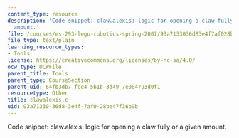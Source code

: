 ```yaml
---
content_type: resource
description: 'Code snippet: claw.alexis: logic for opening a claw fully or a given
  amount.'
file: /courses/es-293-lego-robotics-spring-2007/93a7133036d83e4f7af028be47f36b9b_clawalexis.c
file_type: text/plain
learning_resource_types:
- Tools
license: https://creativecommons.org/licenses/by-nc-sa/4.0/
ocw_type: OCWFile
parent_title: Tools
parent_type: CourseSection
parent_uid: 64fb3db7-fee4-5b1b-3d49-7e084793d0f1
resourcetype: Other
title: clawalexis.c
uid: 93a71330-36d8-3e4f-7af0-28be47f36b9b
---
```

Code snippet: claw.alexis: logic for opening a claw fully or a given amount.